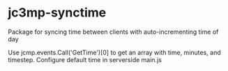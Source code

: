 # jc3mp-synctime
Package for syncing time between clients with auto-incrementing time of day


Use jcmp.events.Call('GetTime')[0] to get an array with time, minutes, and timestep.  Configure default time in serverside main.js
